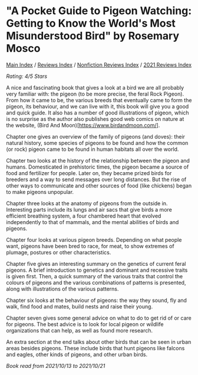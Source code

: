 # "A Pocket Guide to Pigeon Watching: Getting to Know the World's Most Misunderstood Bird" by Rosemary Mosco

[Main Index](../../../README.md) / [Reviews Index](../../README.md) / [Nonfiction Reviews Index](../README.md) / [2021 Reviews Index](README.md)

*Rating: 4/5 Stars*

A nice and fascinating book that gives a look at a bird we are all probably very familiar with: the pigeon (to be more precise, the feral Rock Pigeon). From how it came to be, the various breeds that eventually came to form the pigeon, its behaviour, and we can live with it, this book will give you a good and quick guide. It also has a number of good illustrations of pigeon, which is no surprise as the author also publishes good web comics on nature at the website, (Bird And Moon)[https://www.birdandmoon.com/].

Chapter one gives an overview of the family of pigeons (and doves): their natural history, some species of pigeons to be found and how the common (or rock) pigeon came to be found in human habitats all over the world.

Chapter two looks at the history of the relationship between the pigeon and humans. Domesticated in prehistoric times, the pigeon became a source of food and fertilizer for people. Later on, they became prized birds for breeders and a way to send messages over long distances. But the rise of other ways to communicate and other sources of food (like chickens) began to make pigeons unpopular.

Chapter three looks at the anatomy of pigeons from the outside in. Interesting parts include its lungs and air sacs that give birds a more efficient breathing system, a four chambered heart that evolved independently to that of mammals, and the mental abilities of birds and pigeons.

Chapter four looks at various pigeon breeds. Depending on what people want, pigeons have been bred to race, for meat, to show extremes of plumage, postures or other characteristics.

Chapter five gives an interesting summary on the genetics of current feral pigeons. A brief introduction to genetics and dominant and recessive traits is given first. Then, a quick summary of the various traits that control the colours of pigeons and the various combinations of patterns is presented, along with illustrations of the various patterns.

Chapter six looks at the behaviour of pigeons: the way they sound, fly and walk, find food and mates, build nests and raise their young.

Chapter seven gives some general advice on what to do to get rid of or care for pigeons. The best advice is to look for local pigeon or wildlife organizations that can help, as well as found more research.

An extra section at the end talks about other birds that can be seen in urban areas besides pigeons. These include birds that hunt pigeons like falcons and eagles, other kinds of pigeons, and other urban birds.

*Book read from 2021/10/13 to 2021/10/21*

